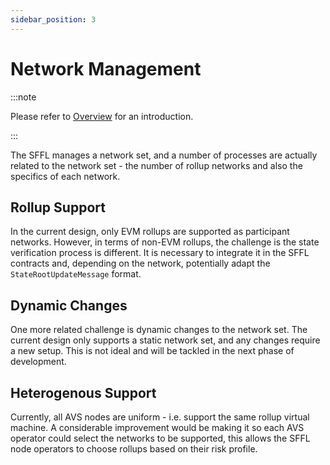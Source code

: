 ```yaml
---
sidebar_position: 3
---
```


# Network Management

:::note

Please refer to [Overview](./overview.md) for an introduction.

:::

The SFFL manages a network set, and a number of processes are actually related
to the network set - the number of rollup networks and also the specifics of
each network.

## Rollup Support

In the current design, only EVM rollups are supported as participant networks.
However, in terms of non-EVM rollups, the challenge is the state verification
process is different. It is necessary to integrate it in the SFFL contracts
and, depending on the network, potentially adapt the `StateRootUpdateMessage`
format.

## Dynamic Changes

One more related challenge is dynamic changes to the network set. The current
design only supports a static network set, and any changes require a new setup.
This is not ideal and will be tackled in the next phase of development.

## Heterogenous Support

Currently, all AVS nodes are uniform - i.e. support the same rollup virtual
machine. A considerable improvement would be making it so each AVS operator
could select the networks to be supported, this allows the SFFL node operators
to choose rollups based on their risk profile.
